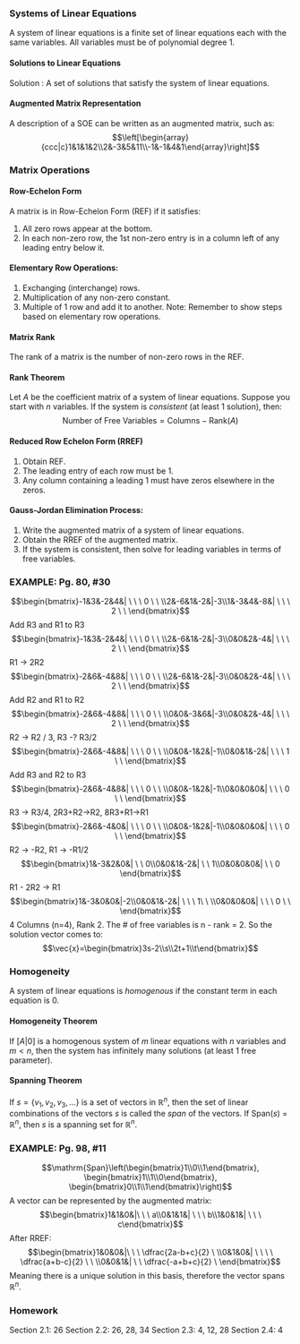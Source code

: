 ### Systems of Linear Equations
A system of linear equations is a finite set of linear equations each with the same variables.
All variables must be of polynomial degree 1.
#### Solutions to Linear Equations
Solution : A set of solutions that satisfy the system of linear equations.
#### Augmented Matrix Representation
A description of a SOE can be written as an augmented matrix, such as:
$$\left[\begin{array}{ccc|c}1&1&1&2\\2&-3&5&11\\-1&-1&4&1\end{array}\right]$$

### Matrix Operations

#### Row-Echelon Form
A matrix is in Row-Echelon Form (REF) if it satisfies:
1) All zero rows appear at the bottom.
2) In each non-zero row, the 1st non-zero entry is in a column left of any leading entry below it.
#### Elementary Row Operations:
1) Exchanging (interchange) rows.
2) Multiplication of any non-zero constant.
3) Multiple of 1 row and add it to another.
Note: Remember to show steps based on elementary row operations.
#### Matrix Rank
The rank of a matrix is the number of non-zero rows in the REF.
#### Rank Theorem
Let $A$ be the coefficient matrix of a system of linear equations.
Suppose you start with $n$ variables.
If the system is *consistent* (at least 1 solution), then:
$$\mathrm{Number\ of\ Free\ Variables} = \mathrm{Columns}-\mathrm{Rank}(A)$$
#### Reduced Row Echelon Form (RREF)
1) Obtain REF.
2) The leading entry of each row must be 1.
3) Any column containing a leading 1 must have zeros elsewhere in the zeros.
#### Gauss-Jordan Elimination Process:
1) Write the augmented matrix of a system of linear equations.
2) Obtain the RREF of the augmented matrix.
3) If the system is consistent, then solve for leading variables in terms of free variables.

### **EXAMPLE**: Pg. 80, #30
$$\begin{bmatrix}-1&3&-2&4&| \ \ \  0 \ \ \\2&-6&1&-2&|-3\\1&-3&4&-8&| \ \ \  2 \ \  \end{bmatrix}$$
Add R3 and R1 to R3
$$\begin{bmatrix}-1&3&-2&4&| \ \ \  0 \ \ \\2&-6&1&-2&|-3\\0&0&2&-4&| \ \ \  2 \ \  \end{bmatrix}$$
R1 -> 2R2
$$\begin{bmatrix}-2&6&-4&8&| \ \ \  0 \ \ \\2&-6&1&-2&|-3\\0&0&2&-4&| \ \ \  2 \ \  \end{bmatrix}$$Add R2 and R1 to R2
$$\begin{bmatrix}-2&6&-4&8&| \ \ \  0 \ \ \\0&0&-3&6&|-3\\0&0&2&-4&| \ \ \  2 \ \  \end{bmatrix}$$
R2 -> R2 / 3, R3 -? R3/2
$$\begin{bmatrix}-2&6&-4&8&| \ \ \  0 \ \ \\0&0&-1&2&|-1\\0&0&1&-2&| \ \ \  1 \ \  \end{bmatrix}$$Add R3 and R2 to R3
$$\begin{bmatrix}-2&6&-4&8&| \ \ \  0 \ \ \\0&0&-1&2&|-1\\0&0&0&0&| \ \ \  0 \ \  \end{bmatrix}$$
R3 -> R3/4, 2R3+R2->R2, 8R3+R1->R1
$$\begin{bmatrix}-2&6&-4&0&| \ \ \  0 \ \ \\0&0&-1&2&|-1\\0&0&0&0&| \ \ \  0 \ \  \end{bmatrix}$$
R2 -> -R2, R1 -> -R1/2
$$\begin{bmatrix}1&-3&2&0&| \ \ 0\\0&0&1&-2&| \ \ 1\\0&0&0&0&| \ \ 0   \end{bmatrix}$$
R1 - 2R2 -> R1
$$\begin{bmatrix}1&-3&0&0&|-2\\0&0&1&-2&| \ \ \ 1\ \ \\0&0&0&0&| \ \ \ 0 \ \   \end{bmatrix}$$
4 Columns (n=4), Rank 2.
The # of free variables is n - rank = 2.
So the solution vector comes to:
$$\vec{x}=\begin{bmatrix}3s-2\\s\\2t+1\\t\end{bmatrix}$$
### Homogeneity
A system of linear equations is *homogenous* if the constant term in each equation is 0.
#### Homogeneity Theorem
If $[A|0]$ is a homogenous system of *m* linear equations with *n* variables and $m\lt n$, then the system has infinitely many solutions (at least 1 free parameter).
#### Spanning Theorem
If $s = \{v_1, v_2, v_3,\dots\}$ is a set of vectors in $\mathbb{R}^n$, then the set of linear combinations of the vectors $s$ is called the *span* of the vectors. If Span($s$) = $\mathbb{R}^n$, then $s$ is a spanning set for $\mathbb{R}^n$.

### EXAMPLE: Pg. 98, #11
$$\mathrm{Span}\left(\begin{bmatrix}1\\0\\1\end{bmatrix}, \begin{bmatrix}1\\1\\0\end{bmatrix}, \begin{bmatrix}0\\1\\1\end{bmatrix}\right)$$
A vector can be represented by the augmented matrix:
$$\begin{bmatrix}1&1&0&|\ \ \ a\\0&1&1&| \ \ \ b\\1&0&1&| \ \ \ c\end{bmatrix}$$
After RREF:
$$\begin{bmatrix}1&0&0&|\ \ \ \dfrac{2a-b+c}{2} \ \\0&1&0&| \ \ \ \ \dfrac{a+b-c}{2} \ \ \\0&0&1&| \ \ \dfrac{-a+b+c}{2} \ \end{bmatrix}$$
Meaning there is a unique solution in this basis, therefore the vector spans $\mathbb{R}^n$.


### Homework
Section 2.1: 26
Section 2.2: 26, 28, 34
Section 2.3: 4, 12, 28
Section 2.4: 4
